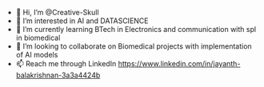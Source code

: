 - 👋 Hi, I’m @Creative-Skull
- 👀 I’m interested in AI and DATASCIENCE 
- 🌱 I’m currently learning BTech in Electronics and communication with spl in biomedical
- 💞️ I’m looking to collaborate on Biomedical projects with implementation of AI models
- 📫 Reach me through LinkedIn https://www.linkedin.com/in/jayanth-balakrishnan-3a3a4424b

<!---
Creative-Skull/Creative-Skull is a ✨ special ✨ repository because its `README.md` (this file) appears on your GitHub profile.
You can click the Preview link to take a look at your changes.
--->
